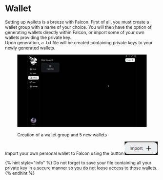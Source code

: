 # Wallet

Setting up wallets is a breeze with Falcon. First of all, you must create a wallet group with a name of your choice. You will then have the option of generating wallets directly within Falcon, or import some of your own wallets providing the private key.\
Upon generation, a .txt file will be created containing private keys to your newly generated wallets.

<figure><img src=".gitbook/assets/wallet2025.gif" alt=""><figcaption><p>Creation of a wallet group and 5 new wallets</p></figcaption></figure>

Import your own personal wallet to Falcon using the button ![](<.gitbook/assets/image (18).png>)

{% hint style="info" %}
Do not forget to save your file containing all your private key in a secure manner so you do not loose access to those wallets.
{% endhint %}
